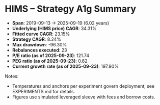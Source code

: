 # HIMS – Strategy A1g Summary

- **Span**: 2019-09-13 → 2025-09-19 (6.02 years)
- **Underlying (HIMS price) CAGR**: 34.31%
- **Fitted curve CAGR**: 23.15%
- **Strategy CAGR**: 8.24%
- **Max drawdown**: -96.30%
- **Rebalances executed**: 23
- **P/E ratio (as of 2025-09-23)**: 121.74
- **PEG ratio (as of 2025-09-23)**: 0.62
- **Current growth rate (as of 2025-09-23)**: 197.90%

Notes:

- Temperatures and anchors per experiment govern deployment; see EXPERIMENTS.md for details.
- Figures use simulated leveraged sleeve with fees and borrow costs.
